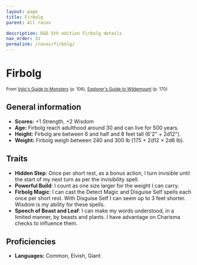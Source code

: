 ```yaml
---
layout: page
title: Firbolg
parent: All races

description: D&D 5th edition Firbolg details
nav_order: 31
permalink: /races/firbolg/
---
```


# Firbolg

<small>From <a target="_blank" href="https://dnd.wizards.com/products/tabletop-games/rpg-products/volos-guide-to-monsters">Volo's Guide to Monsters</a> (p. 106), <a target="_blank" href="https://dnd.wizards.com/products/wildemount">Explorer's Guide to Wildemount</a> (p. 170)</small>


## General information

- **Scores:** +1 Strength, +2 Wisdom
- **Age:** Firbolg reach adulthood around 30 and can live for 500 years.
- **Height:** Firbolg are between 6 and half and 8 feet tall (6'2" + 2d12").
- **Weight:** Firbolg weigh between 240 and 300 lb (175 + 2d12 × 2d6 lb).

## Traits

- **Hidden Step**: Once per short rest, as a bonus action, I turn invisible until the start of my next turn as per the invisibility spell.
- **Powerful Build**: I count as one size larger for the weight I can carry.
- **Firbolg Magic**: I can cast the Detect Magic and Disguise Self spells each once per short rest. With Disguise Self I can seem up to 3 feet shorter. Wisdom is my ability for these spells.
- **Speech of Beast and Leaf**: I can make my words understood, in a limited manner, by beasts and plants. I have advantage on Charisma checks to influence them.

## Proficiencies

- **Languages:** Common, Elvish, Giant